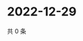 # 2022-12-29

共 0 条

<!-- BEGIN WEIBO -->
<!-- 最后更新时间 Thu Dec 29 2022 23:13:37 GMT+0800 (China Standard Time) -->

<!-- END WEIBO -->
